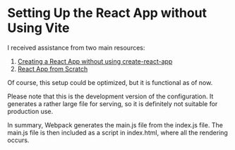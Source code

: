 # Setting Up the React App without Using Vite

I received assistance from two main resources:

1. [Creating a React App without using create-react-app](https://blog.bitsrc.io/create-react-app-without-create-react-app-b0a5806a92)
2. [React App from Scratch](https://github.com/machadop1407/react-app-from-scratch/blob/main/public/index.html)

Of course, this setup could be optimized, but it is functional as of now.

Please note that this is the development version of the configuration. It generates a rather large file for serving, so it is definitely not suitable for production use.

In summary, Webpack generates the main.js file from the index.js file. The main.js file is then included as a script in index.html, where all the rendering occurs.
